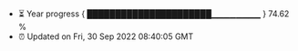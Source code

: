 - ⏳ Year progress { ██████████████████████▁▁▁▁▁▁▁▁ } 74.62 %
- ⏰ Updated on Fri, 30 Sep 2022 08:40:05 GMT

